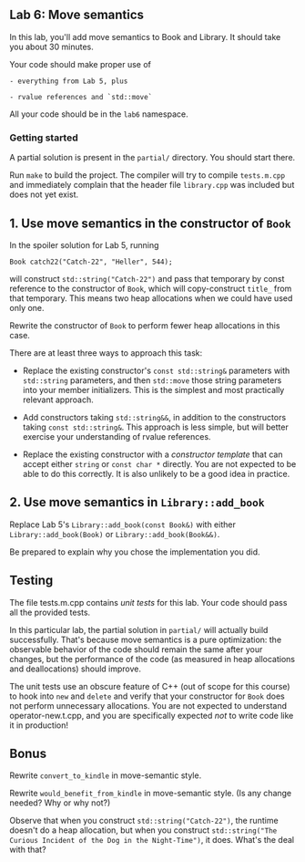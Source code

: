 ## Lab 6: Move semantics

In this lab, you'll add move semantics to Book and Library.
It should take you about 30 minutes.

Your code should make proper use of

    - everything from Lab 5, plus

    - rvalue references and `std::move`

All your code should be in the `lab6` namespace.

### Getting started

A partial solution is present in the `partial/` directory.
You should start there.

Run `make` to build the project. The compiler will try to compile `tests.m.cpp`
and immediately complain that the header file `library.cpp` was included but
does not yet exist.


## 1. Use move semantics in the constructor of `Book`

In the spoiler solution for Lab 5, running

    Book catch22("Catch-22", "Heller", 544);

will construct `std::string("Catch-22")` and pass that temporary
by const reference to the constructor of `Book`, which will copy-construct
`title_` from that temporary. This means two heap allocations when we
could have used only one.

Rewrite the constructor of `Book` to perform fewer heap allocations
in this case.

There are at least three ways to approach this task:

- Replace the existing constructor's `const std::string&` parameters with `std::string` parameters,
  and then `std::move` those string parameters into your member initializers.
  This is the simplest and most practically relevant approach.

- Add constructors taking `std::string&&`, in addition to the constructors taking `const std::string&`.
  This approach is less simple, but will better exercise your understanding of rvalue references.

- Replace the existing constructor with a _constructor template_ that can accept either `string` or `const char *` directly.
  You are not expected to be able to do this correctly. It is also unlikely to be a good idea in practice.


## 2. Use move semantics in `Library::add_book`

Replace Lab 5's `Library::add_book(const Book&)` with either
`Library::add_book(Book)` or `Library::add_book(Book&&)`.

Be prepared to explain why you chose the implementation you did.


## Testing

The file tests.m.cpp contains _unit tests_ for this lab. Your code should pass
all the provided tests.

In this particular lab, the partial solution in `partial/` will actually build
successfully. That's because move semantics is a pure optimization: the observable
behavior of the code should remain the same after your changes, but the performance
of the code (as measured in heap allocations and deallocations) should improve.

The unit tests use an obscure feature of C++ (out of scope for this course)
to hook into `new` and `delete` and verify that your constructor for `Book`
does not perform unnecessary allocations. You are not expected to understand
operator-new.t.cpp, and you are specifically expected _not_ to write code
like it in production!


## Bonus

Rewrite `convert_to_kindle` in move-semantic style.

Rewrite `would_benefit_from_kindle` in move-semantic style.
(Is any change needed? Why or why not?)

Observe that when you construct `std::string("Catch-22")`, the
runtime doesn't do a heap allocation, but when you construct
`std::string("The Curious Incident of the Dog in the Night-Time")`,
it does. What's the deal with that?
